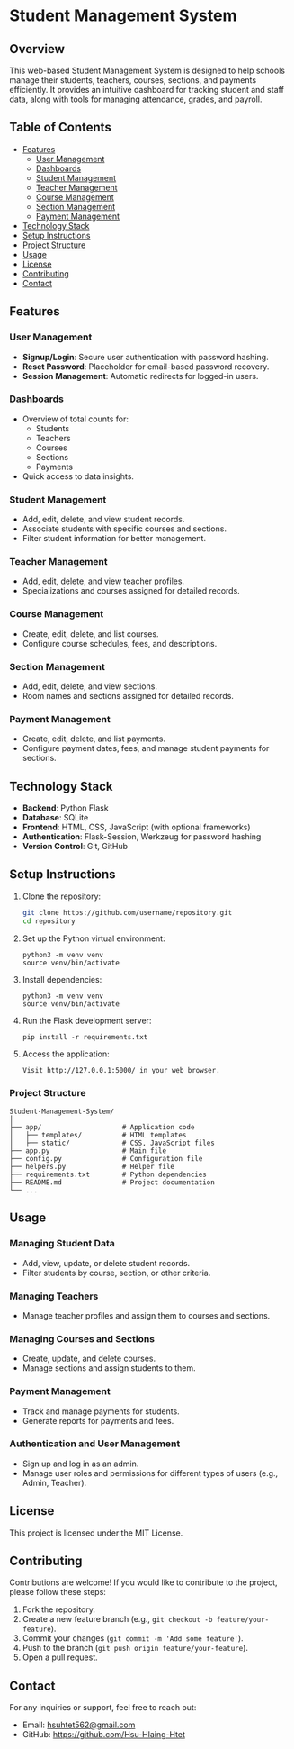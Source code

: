 # Student Management System

## Overview
This web-based Student Management System is designed to help schools manage their students, teachers, courses, sections, and payments efficiently. It provides an intuitive dashboard for tracking student and staff data, along with tools for managing attendance, grades, and payroll.

## Table of Contents
- [Features](#features)
  - [User Management](#user-management)
  - [Dashboards](#dashboards)
  - [Student Management](#student-management)
  - [Teacher Management](#teacher-management)
  - [Course Management](#course-management)
  - [Section Management](#section-management)
  - [Payment Management](#payment-management)
- [Technology Stack](#technology-stack)
- [Setup Instructions](#setup-instructions)
- [Project Structure](#project-structure)
- [Usage](#usage)
- [License](#license)
- [Contributing](#contributing)
- [Contact](#contact)

## Features

### User Management
- **Signup/Login**: Secure user authentication with password hashing.
- **Reset Password**: Placeholder for email-based password recovery.
- **Session Management**: Automatic redirects for logged-in users.

### Dashboards
- Overview of total counts for:
  - Students
  - Teachers
  - Courses
  - Sections
  - Payments
- Quick access to data insights.

### Student Management
- Add, edit, delete, and view student records.
- Associate students with specific courses and sections.
- Filter student information for better management.

### Teacher Management
- Add, edit, delete, and view teacher profiles.
- Specializations and courses assigned for detailed records.

### Course Management
- Create, edit, delete, and list courses.
- Configure course schedules, fees, and descriptions.

### Section Management
- Add, edit, delete, and view sections.
- Room names and sections assigned for detailed records.

### Payment Management
- Create, edit, delete, and list payments.
- Configure payment dates, fees, and manage student payments for sections.

## Technology Stack
- **Backend**: Python Flask
- **Database**: SQLite
- **Frontend**: HTML, CSS, JavaScript (with optional frameworks)
- **Authentication**: Flask-Session, Werkzeug for password hashing
- **Version Control**: Git, GitHub

## Setup Instructions

1. Clone the repository:

   ```bash
   git clone https://github.com/username/repository.git
   cd repository


2. Set up the Python virtual environment:

   ```
   python3 -m venv venv
   source venv/bin/activate
   ```

3. Install dependencies:
   ```
   python3 -m venv venv
   source venv/bin/activate
   ```

4. Run the Flask development server:
   ```
   pip install -r requirements.txt
   ```

5. Access the application:
   ```
   Visit http://127.0.0.1:5000/ in your web browser.
   ```
### Project Structure
```
Student-Management-System/
│
├── app/                    # Application code
│   ├── templates/          # HTML templates
│   ├── static/             # CSS, JavaScript files
├── app.py                  # Main file
├── config.py               # Configuration file
├── helpers.py              # Helper file
├── requirements.txt        # Python dependencies
├── README.md               # Project documentation
└── ...
```
## Usage

### Managing Student Data
- Add, view, update, or delete student records.
- Filter students by course, section, or other criteria.

### Managing Teachers
- Manage teacher profiles and assign them to courses and sections.

### Managing Courses and Sections
- Create, update, and delete courses.
- Manage sections and assign students to them.

### Payment Management
- Track and manage payments for students.
- Generate reports for payments and fees.

### Authentication and User Management
- Sign up and log in as an admin.
- Manage user roles and permissions for different types of users (e.g., Admin, Teacher).

## License
This project is licensed under the MIT License.

## Contributing
Contributions are welcome! If you would like to contribute to the project, please follow these steps:

1. Fork the repository.
2. Create a new feature branch (e.g., `git checkout -b feature/your-feature`).
3. Commit your changes (`git commit -m 'Add some feature'`).
4. Push to the branch (`git push origin feature/your-feature`).
5. Open a pull request.

## Contact
For any inquiries or support, feel free to reach out:

- Email: hsuhtet562@gmail.com
- GitHub: https://github.com/Hsu-Hlaing-Htet
